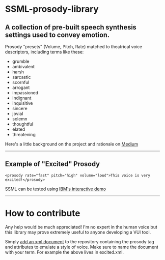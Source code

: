 # SSML-prosody-library
## A collection of pre-built speech synthesis settings used to convey emotion. 

Prosody "presets" (Volume, Pitch, Rate) matched to theatrical voice descriptors, including terms like these:

- grumble
- ambivalent
- harsh
- sarcastic
- scornful
- arrogant
- impassioned
- indignant
- inquisitive
- sincere
- jovial
- solemn
- thoughtful
- elated
- threatening

Here's a little background on the project and rationale on [Medium](https://medium.com/@howitson/voice-ui-as-theatre-getting-excited-with-synthesized-voice-d0afbc8ede57)

---

## Example of "Excited" Prosody
```
<prosody rate="fast" pitch="high" volume="loud">This voice is very excited!</prosody>
```

SSML can be tested using [IBM's interactive demo](https://text-to-speech-demo.ng.bluemix.net/)

---
# How to contribute
Any help would be much appreciated! I'm no expert in the human voice but this library may prove extremely useful to anyone developing a VUI tool.

Simply [add an xml document](https://akrabat.com/the-beginners-guide-to-contributing-to-a-github-project/) to the repository containing the prosody tag and attributes to emulate a style of voice. Make sure to name the document with your term. For example the above lives in excited.xml.
